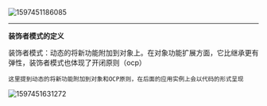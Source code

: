 ![1597451186085](C:\Users\hl2333\AppData\Roaming\Typora\typora-user-images\1597451186085.png)

---

**装饰者模式的定义**

装饰者模式：动态的将新功能附加到对象上。在对象功能扩展方面，它比继承更有弹性，装饰者模式也体现了开闭原则（ocp）

```
这里提到动态的将新功能附加到对象和OCP原则，在后面的应用实例上会以代码的形式呈现
```

![1597451631272](C:\Users\hl2333\AppData\Roaming\Typora\typora-user-images\1597451631272.png)
